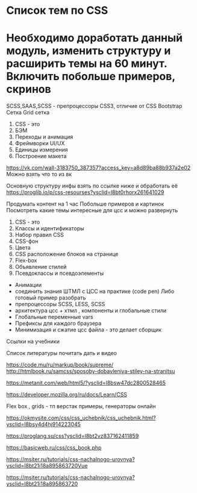 # Список тем по CSS

# Необходимо доработать данный модуль, изменить структуру и расширить темы на 60 минут. Включить побольше примеров, скринов

SCSS,SAAS,SCSS - препроцессоры
CSS3, отличие от CSS
Bootstrap Сетка
Grid сетка

1. CSS - это
2. БЭМ
3. Переходы и анимация
4. Фреймворки UI/UX
5. Единицы измерения
6. Построение макета

https://vk.com/wall-3183750_387357?access_key=a8d89ba88b937a2e02
Можно взять что то из вк

Основную структуру инфы взять по ссылке ниже и обработать её
https://proglib.io/p/css-resourses?ysclid=l8bt0rhorx261641029


Продумать контент на 1 час 
Побольше примеров и картинок
Посмотреть какие темы интересные для цсс и можно развернуть


1. CSS - это
2. Классы и идентификаторы
3. Набор правил CSS
4. CSS-фон
5. Цвета
6. CSS расположение блоков на странице
7. Flex-box
8. Объявление стилей
9. Псевдоклассы и псевдоэлементы


- Анимации 
- соединить знания ШТМЛ с ЦСС на практике (code pen) 
Либо готовый пример разобрать 
- препроцессоры SCSS, LESS, SCSS
- архитектура цсс + хтмл , компоненты и глобальные стили 
- Глобальные переменные  vars
- Префиксы для каждого браузера 
- Минимизация и сжатие цсс файла - это делает сборщик 

Ссылки на учебники

Список литературы почитать дать и видео 

https://code.mu/ru/markup/book/supreme/
http://htmlbook.ru/samcss/sposoby-dobavleniya-stiley-na-stranitsu

https://metanit.com/web/html5/?ysclid=l8bsw47dc2800528465

https://developer.mozilla.org/ru/docs/Learn/CSS


Flex box , grids - тп верстак примеры, генераторы онлайн 

https://okmysite.com/css/css_uchebnik/css_uchebnik.html?ysclid=l8bsy4d4hj914223045

https://proglang.su/css?ysclid=l8bt2vz837162411859

https://basicweb.ru/css/css_book.php

https://msiter.ru/tutorials/css-nachalnogo-urovnya?ysclid=l8bt21i18a895863720Vue

https://msiter.ru/tutorials/css-nachalnogo-urovnya?ysclid=l8bt21i18a895863720
